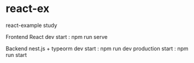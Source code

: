 # react-ex
react-example study

Frontend
React
dev start : npm run serve

Backend
nest.js + typeorm 
dev start : npm run dev
production start : npm run start 
